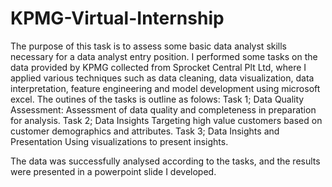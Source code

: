 # KPMG-Virtual-Internship
The purpose of this task is to assess some basic data analyst skills necessary for a data analyst entry position. I performed some tasks on the data provided by KPMG collected from Sprocket Central Plt Ltd, where I applied various techniques such as data cleaning, data visualization, data interpretation, feature engineering and model development using microsoft excel. The outines of the tasks is outline as folows: 
Task 1; Data Quality Assessment: Assessment of data quality and completeness in preparation for analysis. 
Task 2; Data Insights Targeting high value customers based on customer demographics and attributes. 
Task 3; Data Insights and Presentation Using visualizations to present insights.

The data was successfully analysed according to the tasks, and the results were presented in a powerpoint slide I developed.
